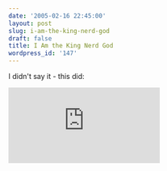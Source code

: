 ```yaml
---
date: '2005-02-16 22:45:00'
layout: post
slug: i-am-the-king-nerd-god
draft: false
title: I Am the King Nerd God
wordpress_id: '147'
---
```


I didn't say it - this did:  

  

[
![I am nerdier than 96% of all people. Are you nerdier? Click here to find out!](http://www.wxplotter.com/images/ft/nq.php?val=4789) ](http://www.wxplotter.com/ft_nq.php?im)


